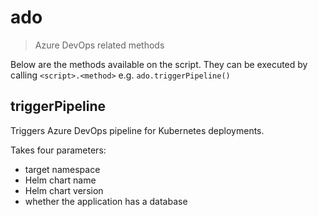 # ado

> Azure DevOps related methods

Below are the methods available on the script. They can be executed by calling
`<script>.<method>` e.g. `ado.triggerPipeline()`

## triggerPipeline

Triggers Azure DevOps pipeline for Kubernetes deployments.

Takes four parameters:
- target namespace <String>
- Helm chart name <String>
- Helm chart version <String>
- whether the application has a database <Boolean>

